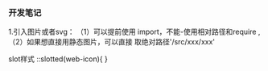 ### 开发笔记
1.引入图片或者svg：
（1）可以提前使用 import，不能-使用相对路径和require , 
（2）如果想直接用静态图片，可以直接 取绝对路径'/src/xxx/xxx'

slot样式
::slotted(web-icon){
}